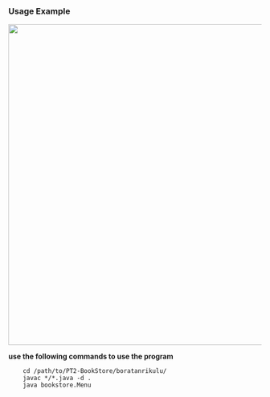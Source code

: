 ### Usage Example

<p align="center"> 
<a href="https://youtu.be/ZH2yOt9JWcU"></a><img width="640" src="preview.png"></a>
</p>  

**use the following commands to use the program**

```
	cd /path/to/PT2-BookStore/boratanrikulu/
	javac */*.java -d .
	java bookstore.Menu
```
